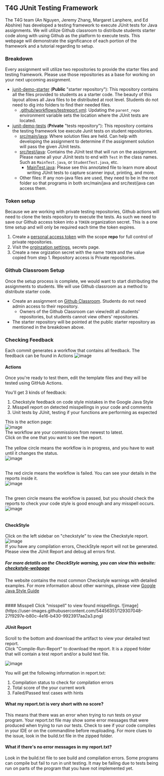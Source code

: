 ## T4G JUnit Testing Framework

The T4G team (An Nguyen, Jeremy Zhang, Margaret Lanphere, and Ed Abshire) has developed a testing framework to execute JUnit tests for Java assignments. We will utilize Github classroom to distribute students starter code along with using Github as the platform to execute tests. This webpage will demonstrate the significance of each portion of the framework and a tutorial regarding to setup.

### Breakdown
Every assignment will utilize two repositories to provide the starter files and testing framework. Please use those repositories as a base for working on your next upcoming assignment.
- [junit-demo-starter](https://github.com/PisanA/junit-demo-starter) (**Public** "starter repository"): This repository contains all the files provided to students as a starter code. The beauty of this layout allows all Java files to be distributed at root level. Students do not need to dig into folders to find their needed files.
  - [.github/workflows/testreport.yml](https://github.com/PisanA/junit-demo-starter/blob/master/.github/workflows/testreport.yml): Updating the `parent_repo` environment variable sets the location where the JUnit tests are located.
- [junit-demo-tests](https://github.com/PisanA/junit-demo-tests) (**Private** "tests repository"): This repository contains the testing framework toe execute Junit tests on student repositories. 
  - [src/main/java](https://github.com/PisanA/junit-demo-tests/tree/master/src/main/java): Where solution files are held. Can help with developing the assignment to determine if the assignment solution will pass the given JUnit tests.
  - [src/test/java](https://github.com/PisanA/junit-demo-tests/tree/master/src/test/java): Contains the JUnit test that will run on the assignment. Please name all your JUnit tests to end with `Test` in the class names. Such as `MainTest.java`, or `StudentTest.java`, etc.
    - [MainTest.java](https://github.com/PisanA/junit-demo-tests/blob/master/src/test/java/MainTest.java): Please see this annotated file to learn more about writing JUnit tests to capture scanner input, printing, and more.
  - Other files: If any non-java files are used, they need to be in the root folder so that programs in both src/main/java and src/test/java can access them.

### Token setup
Because we are working with private testing repositories, Github actions will need to clone the tests repository to execute the tests. As such we need to save our Github access token into a `TOKEN` organization secret. This is a one time setup and will only be required each time the token expires.
1. Create a [personal access token](https://github.com/settings/tokens) with the scope **repo** for full control of private repositories.
2. Visit the [orginzation settings](https://docs.github.com/en/actions/security-guides/encrypted-secrets#creating-encrypted-secrets-for-an-organization), secrets page.
3. Create a new orgization secret with the name `TOKEN` and the value copied from step 1. Repository access is Private repositories.

### Github Classroom Setup
Once the setup process is complete, we would want to start distributing the assignments to students. We will use Github classroom as a method to distribute starter code. 
- Create an assignment on [Github Classroom](https://classroom.github.com/). Students do not need admin access to their repository.
  - Owners of the Github Classroom can view/edit all students' repositories, but students cannot view others' repositories.
- The starter repository will be pointed at the public starter repository as mentioned in the breakdown above.

### Checking Feedback
Each commit generates a workflow that contains all feedback. The feedback can be found in Actions ![image](https://user-images.githubusercontent.com/54456351/135796086-f489bbbb-76c9-401e-80ae-94fe5e799482.png)

#### Actions
Once you're ready to test them, edit the template files and they will be tested using GitHub Actions. 

You'll get 3 kinds of feedback:

1. Checkstyle feedback on code style mistakes in the Google Java Style
2. Misspell report on detected misspellings in your code and comments
3. Unit tests by JUnit, testing if your functions are performing as expected

This is the action page: <br>
![image](https://user-images.githubusercontent.com/54456351/119814197-fc2f4a80-be9e-11eb-86ad-00f6c5b5d238.png) <br>
The workflow are your commissions from newest to latest. <br>
Click on the one that you want to see the report. <br><br>
The yellow circle means the workflow is in progress, and you have to wait until it changes the status.<br>
![image](https://user-images.githubusercontent.com/54456351/119813577-51b72780-be9e-11eb-8449-c84e2850f125.png) <br><br>

The red circle means the workflow is failed. You can see your details in the reports inside it.<br>
![image](https://user-images.githubusercontent.com/54456351/119813655-65628e00-be9e-11eb-8c27-8b42a9e71304.png) <br><br>

The green circle means the workflow is passed, but you should check the reports to check your code style is good enough and any misspell occurs.<br>
![image](https://user-images.githubusercontent.com/54456351/119813818-95119600-be9e-11eb-82e5-d247541062cb.png) <br><br>

#### CheckStyle
Click on the left sidebar on "checkstyle" to view the Checkstyle report. <br>
![image](https://user-images.githubusercontent.com/54456351/129306692-6959b6b7-308c-452e-aa44-64fd21ee95de.png) <br>
If you have any compilation errors, CheckStyle report will not be generated. Please view the JUnit Report and debug all errors first.

##### For more detatils on the CheckStyle warning, you can view this website: <a href="https://pisana.github.io/checkstyle-webpage/">checkstyle-webpage</a>
The website contains the most common Checkstyle warnings with detailed examples. 
For more information about other warnings, please view <a href="https://checkstyle.sourceforge.io/styleguides/google-java-style-20180523/javaguide.html">Google Java Style Guide</a> 

<br>
#### Misspell
Click "misspell" to view found mispellings.
![image](https://user-images.githubusercontent.com/54456351/129307048-27f9297e-b80c-4e16-b430-9923917aa2a3.png)

#### JUnit Report
Scroll to the bottom and download the artifact to view your detailed test report. <br>
Click "Compile-Run-Report" to download the report. 
It is a zipped folder that will contain a test report and/or a build text file.  

![image](https://user-images.githubusercontent.com/54456351/129307490-b6f27859-9ea2-4b68-8712-9b211b827322.png) <br>

You will get the following information in report.txt:
1. Compilation status to check for compilation errors
2. Total score of the your current work
3. Failed/Passed test cases with hints

#### What my report.txt is very short with no score? 
This means that there was an error when trying to run tests on your program. Your report.txt file may show some error messages 
that were produced when trying to run our tests. Check to see if your code compiles in your IDE or on the commandline before reuploading.
For more clues to the issue, look in the build.txt file in the zipped folder. 

#### What if there's no error messages in my report.txt?
Look in the build.txt file to see build and compilation errors. Some programs can compile but fail to run in unit testing. 
It may be failing due to tests being run on parts of the program that you have not implemented yet. 
